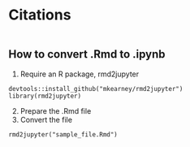 # Citations
```{bibliography}
```

## How to convert .Rmd to .ipynb
1. Require an R package, rmd2jupyter
```
devtools::install_github("mkearney/rmd2jupyter")
library(rmd2jupyter)
```
2. Prepare the .Rmd file
3. Convert the file
```
rmd2jupyter("sample_file.Rmd")
```
